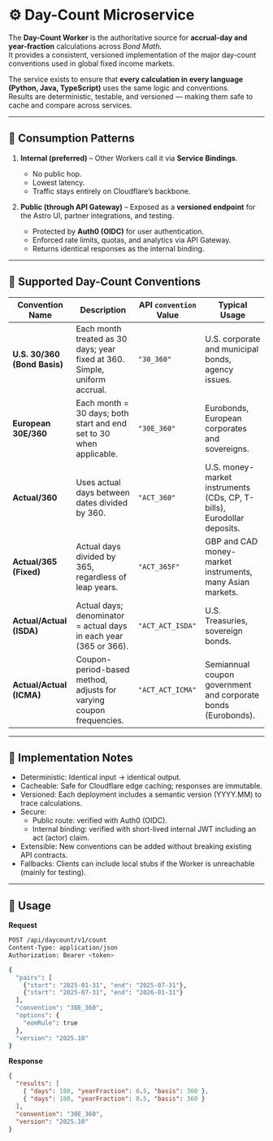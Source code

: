 # ⚙️ Day-Count Microservice

The **Day-Count Worker** is the authoritative source for **accrual-day and year-fraction** calculations across _Bond Math_.  
It provides a consistent, versioned implementation of the major day-count conventions used in global fixed income markets.

The service exists to ensure that **every calculation in every language (Python, Java, TypeScript)** uses the same logic and conventions.  
Results are deterministic, testable, and versioned — making them safe to cache and compare across services.

---

## 🔌 Consumption Patterns

1. **Internal (preferred)** – Other Workers call it via **Service Bindings**.

   - No public hop.
   - Lowest latency.
   - Traffic stays entirely on Cloudflare’s backbone.

2. **Public (through API Gateway)** – Exposed as a **versioned endpoint** for the Astro UI, partner integrations, and testing.
   - Protected by **Auth0 (OIDC)** for user authentication.
   - Enforced rate limits, quotas, and analytics via API Gateway.
   - Returns identical responses as the internal binding.

---

## 📅 Supported Day-Count Conventions

| Convention Name              | Description                                                                | API `convention` Value | Typical Usage                                                          |
| ---------------------------- | -------------------------------------------------------------------------- | ---------------------- | ---------------------------------------------------------------------- |
| **U.S. 30/360 (Bond Basis)** | Each month treated as 30 days; year fixed at 360. Simple, uniform accrual. | `"30_360"`             | U.S. corporate and municipal bonds, agency issues.                     |
| **European 30E/360**         | Each month = 30 days; both start and end set to 30 when applicable.        | `"30E_360"`            | Eurobonds, European corporates and sovereigns.                         |
| **Actual/360**               | Uses actual days between dates divided by 360.                             | `"ACT_360"`            | U.S. money-market instruments (CDs, CP, T-bills), Eurodollar deposits. |
| **Actual/365 (Fixed)**       | Actual days divided by 365, regardless of leap years.                      | `"ACT_365F"`           | GBP and CAD money-market instruments, many Asian markets.              |
| **Actual/Actual (ISDA)**     | Actual days; denominator = actual days in each year (365 or 366).          | `"ACT_ACT_ISDA"`       | U.S. Treasuries, sovereign bonds.                                      |
| **Actual/Actual (ICMA)**     | Coupon-period-based method, adjusts for varying coupon frequencies.        | `"ACT_ACT_ICMA"`       | Semiannual coupon government and corporate bonds (Eurobonds).          |

---

## 🧠 Implementation Notes

- Deterministic: Identical input → identical output.
- Cacheable: Safe for Cloudflare edge caching; responses are immutable.
- Versioned: Each deployment includes a semantic version (YYYY.MM) to trace calculations.
- Secure:
  - Public route: verified with Auth0 (OIDC).
  - Internal binding: verified with short-lived internal JWT including an act (actor) claim.
- Extensible: New conventions can be added without breaking existing API contracts.
- Fallbacks: Clients can include local stubs if the Worker is unreachable (mainly for testing).

---

## 🚀 Usage

**Request**

```bash
POST /api/daycount/v1/count
Content-Type: application/json
Authorization: Bearer <token>

{
  "pairs": [
    {"start": "2025-01-31", "end": "2025-07-31"},
    {"start": "2025-07-31", "end": "2026-01-31"}
  ],
  "convention": "30E_360",
  "options": {
    "eomRule": true
  },
  "version": "2025.10"
}
```

**Response**

```json
{
  "results": [
    { "days": 180, "yearFraction": 0.5, "basis": 360 },
    { "days": 180, "yearFraction": 0.5, "basis": 360 }
  ],
  "convention": "30E_360",
  "version": "2025.10"
}
```
